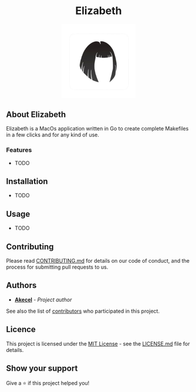 <h1 align="center"> Elizabeth </h1>

<p align="center">
    <img alt="Elizabeth" src="build/appicon.png" width="40%"/>
</p>

## About Elizabeth

Elizabeth is a MacOs application written in Go to create complete Makefiles in a few clicks and for any kind of use.

### Features

- TODO

## Installation

- TODO

## Usage

- TODO

## Contributing

Please read [CONTRIBUTING.md](https://github.com/Akecel/elizabeth/blob/master/CONTRIBUTING.md) for details on our code of conduct, and the process for submitting pull requests to us.

## Authors

* [**Akecel**](https://github.com/Akecel) - *Project author*

See also the list of [contributors](https://github.com/Akecel/elizabeth/graphs/contributors) who participated in this project.

## Licence

This project is licensed under the [MIT License](https://opensource.org/licenses)  - see the [LICENSE.md](https://github.com/Akecel/elizabeth/blob/master/LICENSE) file for details.

## Show your support

Give a ⭐️ if this project helped you!
